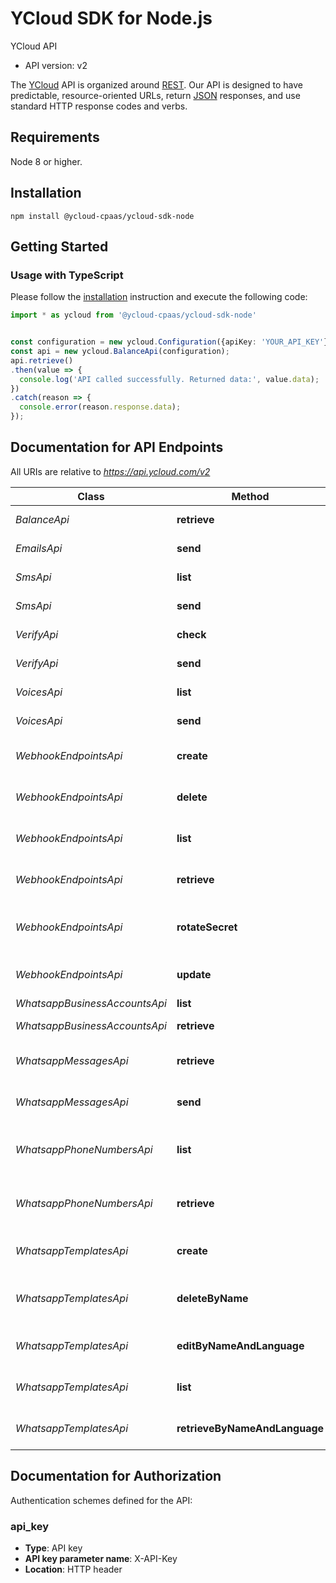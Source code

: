 # YCloud SDK for Node.js

YCloud API
- API version: v2

The [YCloud](https://ycloud.com) API is organized around [REST](https://en.wikipedia.org/wiki/Representational_state_transfer). Our API is designed to have predictable, resource-oriented URLs, return [JSON](https://www.json.org) responses, and use standard HTTP response codes and verbs.


## Requirements

Node 8 or higher.

## Installation

```shell
npm install @ycloud-cpaas/ycloud-sdk-node
```

## Getting Started

### Usage with TypeScript

Please follow the [installation](#installation) instruction and execute the following code:

```typescript
import * as ycloud from '@ycloud-cpaas/ycloud-sdk-node'


const configuration = new ycloud.Configuration({apiKey: 'YOUR_API_KEY'});
const api = new ycloud.BalanceApi(configuration);
api.retrieve()
.then(value => {
  console.log('API called successfully. Returned data:', value.data);
})
.catch(reason => {
  console.error(reason.response.data);
});

```

## Documentation for API Endpoints

All URIs are relative to *https://api.ycloud.com/v2*

Class | Method | HTTP request | Description
------------ | ------------- | ------------- | -------------
*BalanceApi* | **retrieve** | **GET** /balance | Retrieve balance
*EmailsApi* | **send** | **POST** /emails | Send an email
*SmsApi* | **list** | **GET** /sms | List SMS records
*SmsApi* | **send** | **POST** /sms | Send an SMS
*VerifyApi* | **check** | **POST** /verify/verificationChecks | Check a verification
*VerifyApi* | **send** | **POST** /verify/verifications | Start a verification
*VoicesApi* | **list** | **GET** /voices | List voice records
*VoicesApi* | **send** | **POST** /voices | Send a voice code
*WebhookEndpointsApi* | **create** | **POST** /webhookEndpoints | Create a webhook endpoint
*WebhookEndpointsApi* | **delete** | **DELETE** /webhookEndpoints/{id} | Delete a webhook endpoint
*WebhookEndpointsApi* | **list** | **GET** /webhookEndpoints | List webhook endpoints
*WebhookEndpointsApi* | **retrieve** | **GET** /webhookEndpoints/{id} | Retrieve a webhook endpoint
*WebhookEndpointsApi* | **rotateSecret** | **POST** /webhookEndpoints/{id}/rotateSecret | Rotate a webhook endpoint secret
*WebhookEndpointsApi* | **update** | **PATCH** /webhookEndpoints/{id} | Update a webhook endpoint
*WhatsappBusinessAccountsApi* | **list** | **GET** /whatsapp/businessAccounts | List WABAs
*WhatsappBusinessAccountsApi* | **retrieve** | **GET** /whatsapp/businessAccounts/{id} | Retrieve a WABA
*WhatsappMessagesApi* | **retrieve** | **GET** /whatsapp/messages/{id} | Retrieve a WhatsApp message
*WhatsappMessagesApi* | **send** | **POST** /whatsapp/messages | Send a WhatsApp message
*WhatsappPhoneNumbersApi* | **list** | **GET** /whatsapp/phoneNumbers | List WhatsApp phone numbers
*WhatsappPhoneNumbersApi* | **retrieve** | **GET** /whatsapp/phoneNumbers/{wabaId}/{phoneNumber} | Retrieve a WhatsApp phone number
*WhatsappTemplatesApi* | **create** | **POST** /whatsapp/templates | Create a WhatsApp template
*WhatsappTemplatesApi* | **deleteByName** | **DELETE** /whatsapp/templates/{wabaId}/{name} | Delete WhatsApp templates by name
*WhatsappTemplatesApi* | **editByNameAndLanguage** | **PATCH** /whatsapp/templates/{wabaId}/{name}/{language} | Edit a WhatsApp template
*WhatsappTemplatesApi* | **list** | **GET** /whatsapp/templates | List WhatsApp templates
*WhatsappTemplatesApi* | **retrieveByNameAndLanguage** | **GET** /whatsapp/templates/{wabaId}/{name}/{language} | Retrieve a WhatsApp template


## Documentation for Authorization

Authentication schemes defined for the API:
### api_key

- **Type**: API key
- **API key parameter name**: X-API-Key
- **Location**: HTTP header
